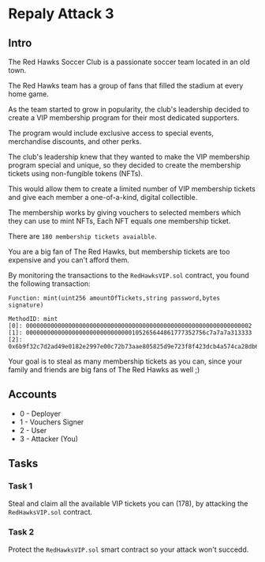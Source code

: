 # Repaly Attack 3

## Intro
The Red Hawks Soccer Club is a passionate soccer team located in an old town.

The Red Hawks team has a group of fans that filled the stadium at every home game.

As the team started to grow in popularity, the club's leadership decided to create a VIP membership program for their most dedicated supporters. 

The program would include exclusive access to special events, merchandise discounts, and other perks.

The club's leadership knew that they wanted to make the VIP membership program special and unique, so they decided to create the membership tickets using non-fungible tokens (NFTs).

This would allow them to create a limited number of VIP membership tickets and give each member a one-of-a-kind, digital collectible.

The membership works by giving vouchers to selected members which they can use to mint NFTs,
Each NFT equals one membership ticket.

There are `180 membership tickets avaialble`.

You are a big fan of The Red Hawks, but membership tickets are too expensive and you can't afford them.

By monitoring the transactions to the `RedHawksVIP.sol` contract, you found the following transaction:

```
Function: mint(uint256 amountOfTickets,string password,bytes signature)

MethodID: mint
[0]: 0000000000000000000000000000000000000000000000000000000000000002
[1]: 000000000000000000000000000000105265644861777352756c7a7a7a313333
[2]: 0x6b9f32c7d2ad49e0182e2997e00c72b73aae805825d9e723f8f423dcb4a574ca28db69cd3c06f5ac3ac32fd31eeba8e891cbd470f90150f7ed059ae963ead8411b
```

Your goal is to steal as many membership tickets as you can, since your family and friends are big fans of The Red Hawks as well ;)

## Accounts
* 0 - Deployer
* 1 - Vouchers Signer
* 2 - User
* 3 - Attacker (You)

## Tasks

### Task 1
Steal and claim all the available VIP tickets you can (178), by attacking the `RedHawksVIP.sol` contract.

### Task 2
Protect the `RedHawksVIP.sol` smart contract so your attack won't succedd.